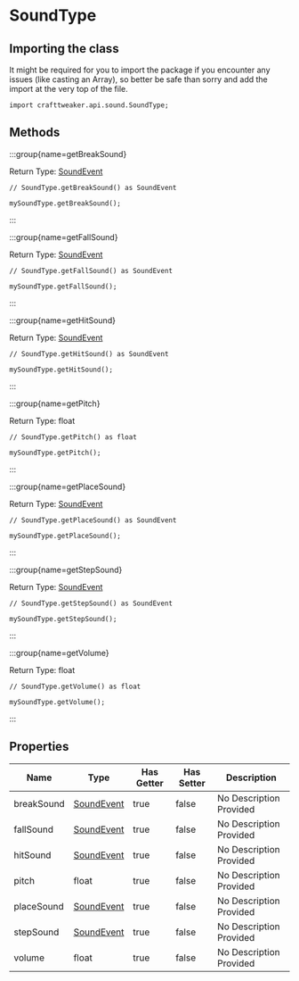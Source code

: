 # SoundType

## Importing the class

It might be required for you to import the package if you encounter any issues (like casting an Array), so better be safe than sorry and add the import at the very top of the file.
```zenscript
import crafttweaker.api.sound.SoundType;
```


## Methods

:::group{name=getBreakSound}

Return Type: [SoundEvent](/vanilla/api/sound/SoundEvent)

```zenscript
// SoundType.getBreakSound() as SoundEvent

mySoundType.getBreakSound();
```

:::

:::group{name=getFallSound}

Return Type: [SoundEvent](/vanilla/api/sound/SoundEvent)

```zenscript
// SoundType.getFallSound() as SoundEvent

mySoundType.getFallSound();
```

:::

:::group{name=getHitSound}

Return Type: [SoundEvent](/vanilla/api/sound/SoundEvent)

```zenscript
// SoundType.getHitSound() as SoundEvent

mySoundType.getHitSound();
```

:::

:::group{name=getPitch}

Return Type: float

```zenscript
// SoundType.getPitch() as float

mySoundType.getPitch();
```

:::

:::group{name=getPlaceSound}

Return Type: [SoundEvent](/vanilla/api/sound/SoundEvent)

```zenscript
// SoundType.getPlaceSound() as SoundEvent

mySoundType.getPlaceSound();
```

:::

:::group{name=getStepSound}

Return Type: [SoundEvent](/vanilla/api/sound/SoundEvent)

```zenscript
// SoundType.getStepSound() as SoundEvent

mySoundType.getStepSound();
```

:::

:::group{name=getVolume}

Return Type: float

```zenscript
// SoundType.getVolume() as float

mySoundType.getVolume();
```

:::


## Properties

| Name | Type | Has Getter | Has Setter | Description |
|------|------|------------|------------|-------------|
| breakSound | [SoundEvent](/vanilla/api/sound/SoundEvent) | true | false | No Description Provided |
| fallSound | [SoundEvent](/vanilla/api/sound/SoundEvent) | true | false | No Description Provided |
| hitSound | [SoundEvent](/vanilla/api/sound/SoundEvent) | true | false | No Description Provided |
| pitch | float | true | false | No Description Provided |
| placeSound | [SoundEvent](/vanilla/api/sound/SoundEvent) | true | false | No Description Provided |
| stepSound | [SoundEvent](/vanilla/api/sound/SoundEvent) | true | false | No Description Provided |
| volume | float | true | false | No Description Provided |

